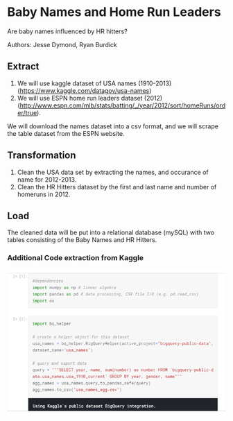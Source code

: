# Baby Names and Home Run Leaders
Are baby names influenced by HR hitters?

Authors:
Jesse Dymond,
Ryan Burdick

## Extract
1. We will use kaggle dataset of USA names (1910-2013)(https://www.kaggle.com/datagov/usa-names)
2. We will use ESPN home run leaders dataset (2012) (http://www.espn.com/mlb/stats/batting/_/year/2012/sort/homeRuns/order/true).

We will download the names dataset into a csv format, and we will scrape the table dataset from the ESPN website.

## Transformation
1. Clean the USA data set by extracting the names, and occurance of name for 2012-2013. 
2. Clean the HR Hitters dataset by the first and last name and number of homeruns in 2012.

## Load 
The cleaned data will be put into a relational database (mySQL) with two tables consisting of the Baby Names and HR Hitters.




### Additional Code extraction from Kaggle 

![picture](kaggle_etl_example.PNG)
